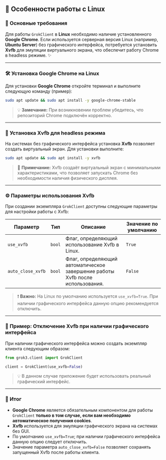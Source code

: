 

## 🐧 **Особенности работы с Linux**


### 🌟 **Основные требования**

Для работы `GrokClient` в **Linux** необходимо наличие установленного **Google Chrome**. Если используется серверная версия Linux (например, **Ubuntu Server**) без графического интерфейса, потребуется установить **Xvfb** для эмуляции виртуального экрана, что обеспечит работу Chrome в headless режиме. ✨

---

### 🛠️ **Установка Google Chrome на Linux**

Для установки **Google Chrome** откройте терминал и выполните следующую команду (пример):

```bash
sudo apt update && sudo apt install -y google-chrome-stable
```

> 💡 **Замечание:** При возникновении проблем убедитесь, что репозиторий Chrome подключён корректно.

---

### 🎥 **Установка Xvfb для headless режима**

На системах без графического интерфейса установка **Xvfb** позволяет создать виртуальный экран. Для установки выполните:

```bash
sudo apt update && sudo apt install -y xvfb
```

> 🌟 **Примечание:** Xvfb создаёт виртуальный экран с минимальными характеристиками, что позволяет запускать Chrome без необходимости наличия физического дисплея.

---

### ⚙️ **Параметры использования Xvfb**

При создании экземпляра `GrokClient` доступны следующие параметры для настройки работы с Xvfb:

| Параметр          | Тип    | Описание                                                                      | Значение по умолчанию |
|-------------------|--------|-------------------------------------------------------------------------------|-----------------------|
| `use_xvfb`        | `bool` | Флаг, определяющий использование Xvfb в Linux.                                | `True`                |
| `auto_close_xvfb` | `bool` | Флаг, определяющий автоматическое завершение работы Xvfb после использования. | `False`               |

> ❗ **Важно:** На Linux по умолчанию используется `use_xvfb=True`. При наличии графического интерфейса данную опцию рекомендуется отключить.

---

### 🌟 **Пример: Отключение Xvfb при наличии графического интерфейса**

При наличии графического интерфейса можно создать экземпляр клиента следующим образом:

```python
from grok3.client import GrokClient

client = GrokClient(use_xvfb=False)
```

> 💡 В данном случае приложение будет использовать реальный графический интерфейс.

---

### 📌 **Итог**

- **Google Chrome** является обязательным компонентом для работы `GrokClient` **только в том случае, если вам необходимо автоматическое получения cookies**.
- **Xvfb** используется для эмуляции графического экрана на системах без GUI.
- По умолчанию `use_xvfb=True`; при наличии графического интерфейса данную опцию следует отключить.
- Значение параметра `auto_close_xvfb=False` позволяет сохранять запущенный Xvfb после работы клиента.

